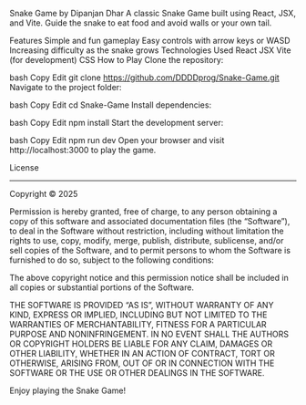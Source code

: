 Snake Game by Dipanjan Dhar
A classic Snake Game built using React, JSX, and Vite. Guide the snake to eat food and avoid walls or your own tail.

Features
Simple and fun gameplay
Easy controls with arrow keys or WASD
Increasing difficulty as the snake grows
Technologies Used
React
JSX
Vite (for development)
CSS
How to Play
Clone the repository:

bash
Copy
Edit
git clone https://github.com/DDDDprog/Snake-Game.git
Navigate to the project folder:

bash
Copy
Edit
cd Snake-Game
Install dependencies:

bash
Copy
Edit
npm install
Start the development server:

bash
Copy
Edit
npm run dev
Open your browser and visit http://localhost:3000 to play the game.

License
____________
Copyright © 2025 <Dipanjan Dhar>

Permission is hereby granted, free of charge, to any person obtaining a copy of this software and associated documentation files (the “Software”), to deal in the Software without restriction, including without limitation the rights to use, copy, modify, merge, publish, distribute, sublicense, and/or sell copies of the Software, and to permit persons to whom the Software is furnished to do so, subject to the following conditions:

The above copyright notice and this permission notice shall be included in all copies or substantial portions of the Software.

THE SOFTWARE IS PROVIDED “AS IS”, WITHOUT WARRANTY OF ANY KIND, EXPRESS OR IMPLIED, INCLUDING BUT NOT LIMITED TO THE WARRANTIES OF MERCHANTABILITY, FITNESS FOR A PARTICULAR PURPOSE AND NONINFRINGEMENT. IN NO EVENT SHALL THE AUTHORS OR COPYRIGHT HOLDERS BE LIABLE FOR ANY CLAIM, DAMAGES OR OTHER LIABILITY, WHETHER IN AN ACTION OF CONTRACT, TORT OR OTHERWISE, ARISING FROM, OUT OF OR IN CONNECTION WITH THE SOFTWARE OR THE USE OR OTHER DEALINGS IN THE SOFTWARE.

Enjoy playing the Snake Game!
